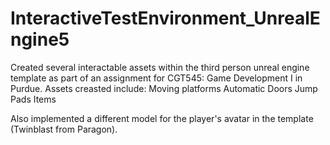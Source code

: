 # InteractiveTestEnvironment_UnrealEngine5
 Created several interactable assets within the third person unreal engine template as part of an assignment for CGT545: Game Development I in Purdue. Assets creasted include:
  Moving platforms
  Automatic Doors
  Jump Pads
  Items

 Also implemented a different model for the player's avatar in the template (Twinblast from Paragon).
